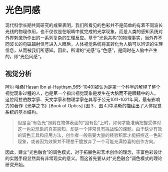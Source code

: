 # 光色同感


现代科学长期共同研究的成果表明，我们所看见的色彩并不是简单的有着不同波长光线的物理作用，也不仅仅是在眼睛中就完成的光学现象，而是人类的感知系统对外界刺激所作出的一系列复杂的生理反应。基于“光色共构”的物理事实，当外界不同波长的电磁辐射信号进入人眼后，人体视觉系统将其转化为人脑可以辨识的生理信息，从而被我们所感知。因此，所谓的“光感”与“色感”，是同时在人脑中产生的，即“光色同感”。

## 视觉分析

阿尔·哈桑[Hasan Ibn al-Haytham,965–1040]被认为是第一个科学的解释了整个视觉现象过程的人，也是第一个指出视觉现象是发生在大脑而不是眼睛中的人。 这位阿拉伯数学家、天文学家和物理学家在其写于公元1011-1021年间，最有影响力的著作《光学之书》[Book of Optics] (图３、图４)中清晰的描绘出了人体视觉系统的基本结构。

> 但是当“有色光”照射在物体表面的“固有色”上时，如何才能准确把握受体对这一色彩现象的真实感知，却是一个非常具有挑战性的课题。由于缺少有效的调色工具和应用方法，创作者一般需要大量的经验积累才能把控这一色彩现象，或者因为效果并不理想干脆放弃了一个可能充满惊喜的创作方向。

因此，建立“光色融合”的调色模式，对于拓展色彩艺术创作的理念，丰富色彩设计的实践手段显然具有非常现实的意义。而这首先要从对“光色融合”调色模式的理论研究开始。

</br>